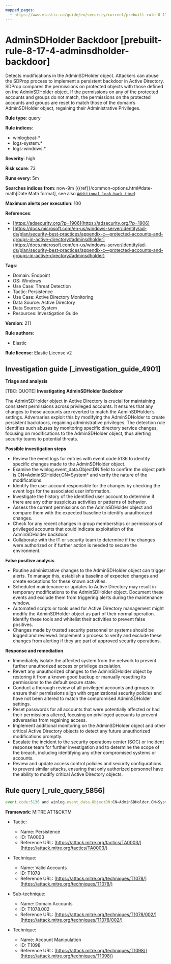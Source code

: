```yaml
---
mapped_pages:
  - https://www.elastic.co/guide/en/security/current/prebuilt-rule-8-17-4-adminsdholder-backdoor.html
---
```


# AdminSDHolder Backdoor [prebuilt-rule-8-17-4-adminsdholder-backdoor]

Detects modifications in the AdminSDHolder object. Attackers can abuse the SDProp process to implement a persistent backdoor in Active Directory. SDProp compares the permissions on protected objects with those defined on the AdminSDHolder object. If the permissions on any of the protected accounts and groups do not match, the permissions on the protected accounts and groups are reset to match those of the domain’s AdminSDHolder object, regaining their Administrative Privileges.

**Rule type**: query

**Rule indices**:

* winlogbeat-*
* logs-system.*
* logs-windows.*

**Severity**: high

**Risk score**: 73

**Runs every**: 5m

**Searches indices from**: now-9m ({{ref}}/common-options.html#date-math[Date Math format], see also [`Additional look-back time`](docs-content://solutions/security/detect-and-alert/create-detection-rule.md#rule-schedule))

**Maximum alerts per execution**: 100

**References**:

* [https://adsecurity.org/?p=1906](https://adsecurity.org/?p=1906)
* [https://docs.microsoft.com/en-us/windows-server/identity/ad-ds/plan/security-best-practices/appendix-c—​protected-accounts-and-groups-in-active-directory#adminsdholder](https://docs.microsoft.com/en-us/windows-server/identity/ad-ds/plan/security-best-practices/appendix-c—​protected-accounts-and-groups-in-active-directory#adminsdholder)

**Tags**:

* Domain: Endpoint
* OS: Windows
* Use Case: Threat Detection
* Tactic: Persistence
* Use Case: Active Directory Monitoring
* Data Source: Active Directory
* Data Source: System
* Resources: Investigation Guide

**Version**: 211

**Rule authors**:

* Elastic

**Rule license**: Elastic License v2

## Investigation guide [_investigation_guide_4901]

**Triage and analysis**

[TBC: QUOTE]
**Investigating AdminSDHolder Backdoor**

The AdminSDHolder object in Active Directory is crucial for maintaining consistent permissions across privileged accounts. It ensures that any changes to these accounts are reverted to match the AdminSDHolder’s settings. Adversaries exploit this by modifying the AdminSDHolder to create persistent backdoors, regaining administrative privileges. The detection rule identifies such abuses by monitoring specific directory service changes, focusing on modifications to the AdminSDHolder object, thus alerting security teams to potential threats.

**Possible investigation steps**

* Review the event logs for entries with event.code:5136 to identify specific changes made to the AdminSDHolder object.
* Examine the winlog.event_data.ObjectDN field to confirm the object path is CN=AdminSDHolder,CN=System* and verify the nature of the modifications.
* Identify the user account responsible for the changes by checking the event logs for the associated user information.
* Investigate the history of the identified user account to determine if there are any other suspicious activities or patterns of behavior.
* Assess the current permissions on the AdminSDHolder object and compare them with the expected baseline to identify unauthorized changes.
* Check for any recent changes in group memberships or permissions of privileged accounts that could indicate exploitation of the AdminSDHolder backdoor.
* Collaborate with the IT or security team to determine if the changes were authorized or if further action is needed to secure the environment.

**False positive analysis**

* Routine administrative changes to the AdminSDHolder object can trigger alerts. To manage this, establish a baseline of expected changes and create exceptions for these known activities.
* Scheduled maintenance or updates to Active Directory may result in temporary modifications to the AdminSDHolder object. Document these events and exclude them from triggering alerts during the maintenance window.
* Automated scripts or tools used for Active Directory management might modify the AdminSDHolder object as part of their normal operation. Identify these tools and whitelist their activities to prevent false positives.
* Changes made by trusted security personnel or systems should be logged and reviewed. Implement a process to verify and exclude these changes from alerting if they are part of approved security operations.

**Response and remediation**

* Immediately isolate the affected system from the network to prevent further unauthorized access or privilege escalation.
* Revert any unauthorized changes to the AdminSDHolder object by restoring it from a known good backup or manually resetting its permissions to the default secure state.
* Conduct a thorough review of all privileged accounts and groups to ensure their permissions align with organizational security policies and have not been altered to match the compromised AdminSDHolder settings.
* Reset passwords for all accounts that were potentially affected or had their permissions altered, focusing on privileged accounts to prevent adversaries from regaining access.
* Implement additional monitoring on the AdminSDHolder object and other critical Active Directory objects to detect any future unauthorized modifications promptly.
* Escalate the incident to the security operations center (SOC) or incident response team for further investigation and to determine the scope of the breach, including identifying any other compromised systems or accounts.
* Review and update access control policies and security configurations to prevent similar attacks, ensuring that only authorized personnel have the ability to modify critical Active Directory objects.


## Rule query [_rule_query_5856]

```js
event.code:5136 and winlog.event_data.ObjectDN:CN=AdminSDHolder,CN=System*
```

**Framework**: MITRE ATT&CKTM

* Tactic:

    * Name: Persistence
    * ID: TA0003
    * Reference URL: [https://attack.mitre.org/tactics/TA0003/](https://attack.mitre.org/tactics/TA0003/)

* Technique:

    * Name: Valid Accounts
    * ID: T1078
    * Reference URL: [https://attack.mitre.org/techniques/T1078/](https://attack.mitre.org/techniques/T1078/)

* Sub-technique:

    * Name: Domain Accounts
    * ID: T1078.002
    * Reference URL: [https://attack.mitre.org/techniques/T1078/002/](https://attack.mitre.org/techniques/T1078/002/)

* Technique:

    * Name: Account Manipulation
    * ID: T1098
    * Reference URL: [https://attack.mitre.org/techniques/T1098/](https://attack.mitre.org/techniques/T1098/)



